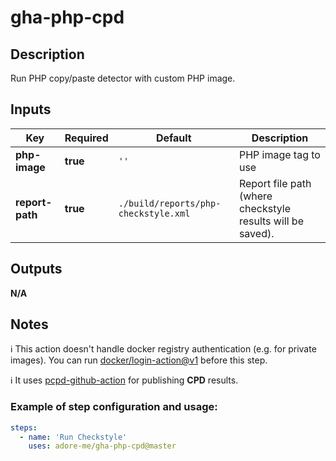 # gha-php-cpd

## Description
Run PHP copy/paste detector with custom PHP image.

## Inputs
| Key                   | Required | Default                                            | Description                                                |
|-----------------------|----------|----------------------------------------------------|------------------------------------------------------------|
| **php-image**         | **true** | `''`                                               | PHP image tag to use                                       |
| **report-path**       | **true** | `./build/reports/php-checkstyle.xml`               | Report file path (where checkstyle results will be saved). |

## Outputs
**N/A**

## Notes
ℹ This action doesn't handle docker registry authentication (e.g. for private images).
You can run [docker/login-action@v1](https://github.com/docker/login-action) before this step.

ℹ It uses [pcpd-github-action](https://github.com/adore-me/pcpd-github-action) for publishing **CPD** results.

### Example of step configuration and usage:

```yaml
steps:
  - name: 'Run Checkstyle'
    uses: adore-me/gha-php-cpd@master
```
